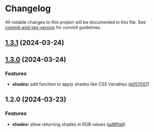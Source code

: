 # Changelog

All notable changes to this project will be documented in this file. See [commit-and-tag-version](https://github.com/absolute-version/commit-and-tag-version) for commit guidelines.

## [1.3.1](https://github.com/dantzjs/tailwind-shades/compare/v1.3.0...v1.3.1) (2024-03-24)

## [1.3.0](https://github.com/dantzjs/tailwind-shades/compare/v1.2.0...v1.3.0) (2024-03-24)


### Features

* **shades:** add function to apply shades like CSS Variables ([b057007](https://github.com/dantzjs/tailwind-shades/commit/b057007e6a2abff75ec4eb6353614273c847af0d))

## 1.2.0 (2024-03-23)


### Features

* **shades:** allow returning shades in RGB values ([ad8ffa9](https://github.com/dantzjs/tailwind-shades/commit/ad8ffa98c62e2d53e9dd74679b499ba73fc2d84a))
